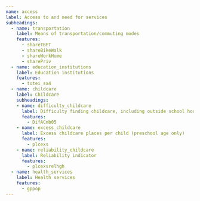 ```yaml
---
name: access
label: Access to and need for services
subheadings:
  - name: transportation
    label: Means of transportation/commuting modes
    features:
      - shareTBFT
      - shareBikeWalk
      - shareWorkHome
      - sharePriv
  - name: education_institutions
    label: Education institutions
    features:
      - totei_sa4
  - name: childcare
    label: Childcare
    subheadings:
    - name: difficulty_childcare
      label: Difficulty finding childcare, including outside school hours care
      features:
        - DifACmb05
    - name: excess_childcare
      label: Excess childcare places per child (preschool age only)
      features:
        - plcexs
    - name: reliability_childcare
      label: Reliability indicator
      features:
        - plcexsrelhgh
  - name: health_services
    label: Health services
    features:
      - gppop
---
```

